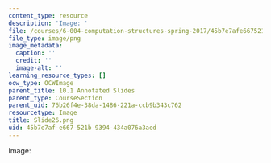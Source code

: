 ```yaml
---
content_type: resource
description: 'Image: '
file: /courses/6-004-computation-structures-spring-2017/45b7e7afe667521b9394434a076a3aed_Slide26.png
file_type: image/png
image_metadata:
  caption: ''
  credit: ''
  image-alt: ''
learning_resource_types: []
ocw_type: OCWImage
parent_title: 10.1 Annotated Slides
parent_type: CourseSection
parent_uid: 76b26f4e-38da-1486-221a-ccb9b343c762
resourcetype: Image
title: Slide26.png
uid: 45b7e7af-e667-521b-9394-434a076a3aed
---
```

Image: 

